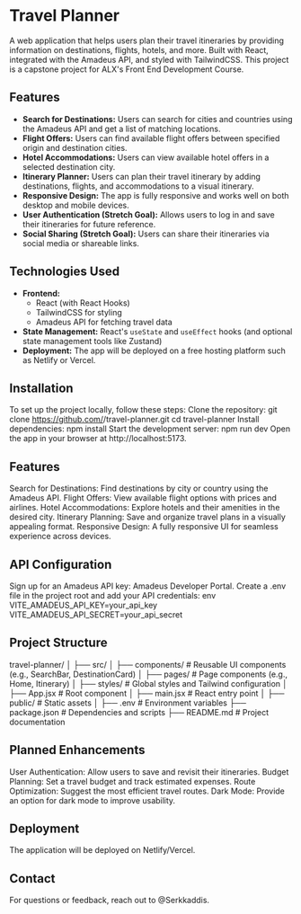# Travel Planner

A web application that helps users plan their travel itineraries by providing information on destinations, flights, hotels, and more. Built with React, integrated with the Amadeus API, and styled with TailwindCSS.  This project is a capstone project for ALX's Front End Development Course.

## Features

- **Search for Destinations:** Users can search for cities and countries using the Amadeus API and get a list of matching locations.
- **Flight Offers:** Users can find available flight offers between specified origin and destination cities.
- **Hotel Accommodations:** Users can view available hotel offers in a selected destination city.
- **Itinerary Planner:** Users can plan their travel itinerary by adding destinations, flights, and accommodations to a visual itinerary.
- **Responsive Design:** The app is fully responsive and works well on both desktop and mobile devices.
- **User Authentication (Stretch Goal):** Allows users to log in and save their itineraries for future reference.
- **Social Sharing (Stretch Goal):** Users can share their itineraries via social media or shareable links.

## Technologies Used

- **Frontend:**
  - React (with React Hooks)
  - TailwindCSS for styling
  - Amadeus API for fetching travel data
- **State Management:** React's `useState` and `useEffect` hooks (and optional state management tools like Zustand)
- **Deployment:** The app will be deployed on a free hosting platform such as Netlify or Vercel.

## Installation

To set up the project locally, follow these steps:
Clone the repository:
git clone https://github.com/<serkkaddis>/travel-planner.git
cd travel-planner
Install dependencies:
npm install
Start the development server:
npm run dev
Open the app in your browser at http://localhost:5173.

## Features
Search for Destinations: Find destinations by city or country using the Amadeus API.
Flight Offers: View available flight options with prices and airlines.
Hotel Accommodations: Explore hotels and their amenities in the desired city.
Itinerary Planning: Save and organize travel plans in a visually appealing format.
Responsive Design: A fully responsive UI for seamless experience across devices.

## API Configuration
Sign up for an Amadeus API key: Amadeus Developer Portal.
Create a .env file in the project root and add your API credentials:
env
VITE_AMADEUS_API_KEY=your_api_key
VITE_AMADEUS_API_SECRET=your_api_secret

## Project Structure
travel-planner/
│
├── src/
│   ├── components/           # Reusable UI components (e.g., SearchBar, DestinationCard)
│   ├── pages/                # Page components (e.g., Home, Itinerary)
│   ├── styles/               # Global styles and Tailwind configuration
│   ├── App.jsx               # Root component
│   ├── main.jsx              # React entry point
│
├── public/                   # Static assets
│
├── .env                      # Environment variables
├── package.json              # Dependencies and scripts
├── README.md                 # Project documentation

## Planned Enhancements
User Authentication: Allow users to save and revisit their itineraries.
Budget Planning: Set a travel budget and track estimated expenses.
Route Optimization: Suggest the most efficient travel routes.
Dark Mode: Provide an option for dark mode to improve usability.

##  Deployment
The application will be deployed on Netlify/Vercel. 

## Contact
For questions or feedback, reach out to @Serkkaddis.
